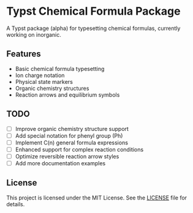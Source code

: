 # Typst Chemical Formula Package

A Typst package (alpha) for typesetting chemical formulas, currently working on inorganic.

## Features

- Basic chemical formula typesetting
- Ion charge notation
- Physical state markers
- Organic chemistry structures
- Reaction arrows and equilibrium symbols

## TODO

- [ ] Improve organic chemistry structure support
- [ ] Add special notation for phenyl group (Ph)
- [ ] Implement C(n) general formula expressions
- [ ] Enhanced support for complex reaction conditions
- [ ] Optimize reversible reaction arrow styles
- [ ] Add more documentation examples

## License

This project is licensed under the MIT License. See the [LICENSE](LICENSE) file for details.
